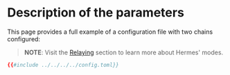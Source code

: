 # Description of the parameters

This page provides a full example of a configuration file with two chains configured:

>__NOTE__: Visit the [Relaying](../commands/relaying/index.md) section to learn more about Hermes' modes.

```toml
{{#include ../../../../config.toml}}
```
